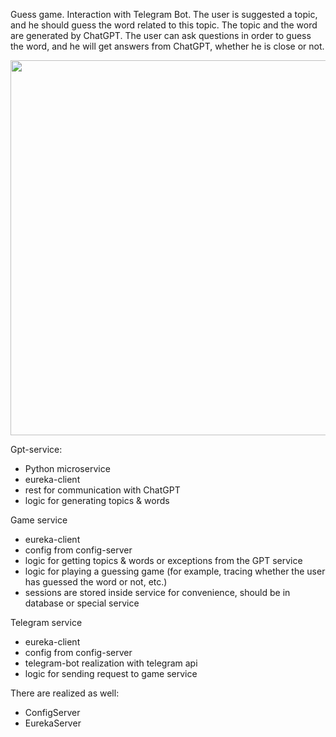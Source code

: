 Guess game. Interaction with Telegram Bot. The user is suggested a topic, and he should guess the word related to this topic. 
The topic and the word are generated by ChatGPT. 
The user can ask questions in order to guess the word, and he will get answers from ChatGPT, whether he is close or not.

<img src="https://github.com/user-attachments/assets/13780ac1-72f0-412e-9fcd-a0baedd0a96e" width=600>




Gpt-service:

- Python microservice
- eureka-client
- rest for communication with ChatGPT
- logic for generating topics & words

Game service

- eureka-client
- config from config-server
- logic for getting topics & words or exceptions from the GPT service
- logic for playing a guessing game (for example, tracing whether the user has guessed the word or not, etc.)
- sessions are stored inside service for convenience, should be in database or special service

Telegram service

- eureka-client
- config from config-server
- telegram-bot realization with telegram api
- logic for sending request to game service

There are realized as well:

- ConfigServer 
- EurekaServer
